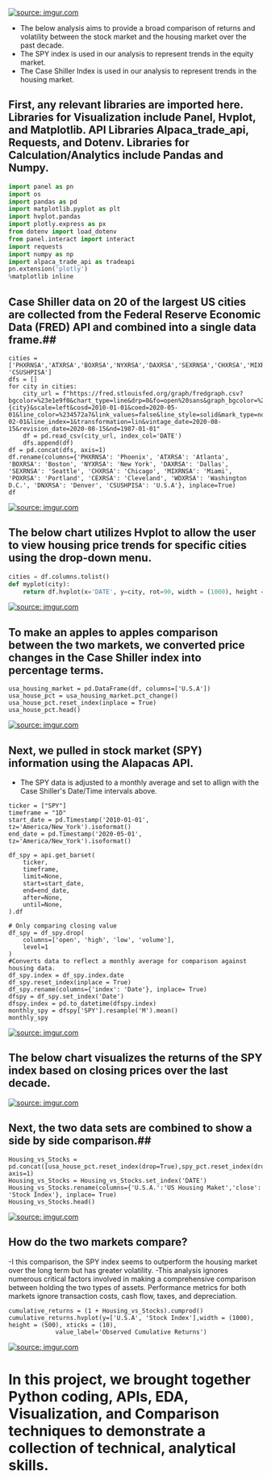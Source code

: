 <a href="https://imgur.com/MpkfU6j"><img src="https://i.imgur.com/MpkfU6j.png" title="source: imgur.com" /></a>

 - The below analysis aims to provide a broad comparison of returns and volatility between the stock market and the housing market over the past decade. 
 - The SPY index is used in our analysis to represent trends in the equity market.
 - The Case Shiller Index is used in our analysis to represent trends in the housing market.
 
 
## First, any relevant libraries are imported here. Libraries for Visualization include Panel, Hvplot, and Matplotlib. API Libraries Alpaca_trade_api, Requests, and Dotenv. Libraries for Calculation/Analytics include Pandas and Numpy. ##

```python
import panel as pn
import os
import pandas as pd
import matplotlib.pyplot as plt
import hvplot.pandas
import plotly.express as px
from dotenv import load_dotenv
from panel.interact import interact
import requests
import numpy as np
import alpaca_trade_api as tradeapi
pn.extension('plotly')
%matplotlib inline
```

## Case Shiller data on 20 of the largest US cities are collected from the Federal Reserve Economic Data (FRED) API and combined into a single data frame.##

```
cities = ['PHXRNSA','ATXRSA','BOXRSA','NYXRSA','DAXRSA','SEXRNSA','CHXRSA','MIXRNSA','POXRSA','CEXRSA','WDXRSA','DNXRSA', 'CSUSHPISA']
dfs = []
for city in cities:
    city_url = f"https://fred.stlouisfed.org/graph/fredgraph.csv?bgcolor=%23e1e9f0&chart_type=line&drp=0&fo=open%20sans&graph_bgcolor=%23ffffff&height=450&mode=fred&recession_bars=on&txtcolor=%23444444&ts=12&tts=12&width=1168&nt=0&thu=0&trc=0&show_legend=yes&show_axis_titles=yes&show_tooltip=yes&id={city}&scale=left&cosd=2010-01-01&coed=2020-05-01&line_color=%234572a7&link_values=false&line_style=solid&mark_type=none&mw=3&lw=2&ost=-99999&oet=99999&mma=0&fml=a&fq=Monthly&fam=avg&fgst=lin&fgsnd=2020-02-01&line_index=1&transformation=lin&vintage_date=2020-08-15&revision_date=2020-08-15&nd=1987-01-01"
    df = pd.read_csv(city_url, index_col='DATE')
    dfs.append(df)
df = pd.concat(dfs, axis=1)
df.rename(columns={'PHXRNSA': 'Phoenix', 'ATXRSA': 'Atlanta', 'BOXRSA': 'Boston', 'NYXRSA': 'New York', 'DAXRSA': 'Dallas', 'SEXRNSA': 'Seattle', 'CHXRSA': 'Chicago', 'MIXRNSA': 'Miami', 'POXRSA': 'Portland', 'CEXRSA': 'Cleveland', 'WDXRSA': 'Washington D.C.', 'DNXRSA': 'Denver', 'CSUSHPISA': 'U.S.A'}, inplace=True)
df
```
<a href="https://imgur.com/RPHsLql"><img src="https://i.imgur.com/RPHsLql.jpg" title="source: imgur.com" /></a>

## The below chart utilizes Hvplot to allow the user to view housing price trends for specific cities using the drop-down menu. 

```python
cities = df.columns.tolist()
def myplot(city):
    return df.hvplot(x='DATE', y=city, rot=90, width = (1000), height = (500), title = 'Housing price data by city over the last 10 years')
```
<a href="https://imgur.com/SEvrVkW"><img src="https://i.imgur.com/SEvrVkW.jpg" title="source: imgur.com" /></a>

## To make an apples to apples comparison between the two markets, we converted price changes in the Case Shiller index into percentage terms. ##

```
usa_housing_market = pd.DataFrame(df, columns=['U.S.A'])
usa_house_pct = usa_housing_market.pct_change()
usa_house_pct.reset_index(inplace = True)
usa_house_pct.head()
```
<a href="https://imgur.com/uFtkZfm"><img src="https://i.imgur.com/uFtkZfm.jpg" title="source: imgur.com" /></a>

## Next, we pulled in stock market (SPY) information using the Alapacas API. ##
- The SPY data is adjusted to a monthly average and set to allign with the Case Shiller's Date/Time intervals above.

```
ticker = ["SPY"]
timeframe = "1D"
start_date = pd.Timestamp('2010-01-01', tz='America/New_York').isoformat()
end_date = pd.Timestamp('2020-05-01', tz='America/New_York').isoformat()

df_spy = api.get_barset(
    ticker,
    timeframe,
    limit=None,
    start=start_date,
    end=end_date,
    after=None,
    until=None,
).df

# Only comparing closing value
df_spy = df_spy.drop(
    columns=['open', 'high', 'low', 'volume'],
    level=1
)
#Converts data to reflect a monthly average for comparison against housing data.
df_spy.index = df_spy.index.date
df_spy.reset_index(inplace = True)
df_spy.rename(columns={'index': 'Date'}, inplace= True)
dfspy = df_spy.set_index('Date')
dfspy.index = pd.to_datetime(dfspy.index)
monthly_spy = dfspy['SPY'].resample('M').mean()
monthly_spy
```
<a href="https://imgur.com/eWxJOyj"><img src="https://i.imgur.com/eWxJOyj.jpg" title="source: imgur.com" /></a>

## The below chart visualizes the returns of the SPY index based on closing prices over the last decade. ##

<a href="https://imgur.com/JP1GcFg"><img src="https://i.imgur.com/JP1GcFg.jpg" title="source: imgur.com" /></a>

## Next, the two data sets are combined to show a side by side comparison.##

```
Housing_vs_Stocks = pd.concat([usa_house_pct.reset_index(drop=True),spy_pct.reset_index(drop=True)], axis=1)
Housing_vs_Stocks = Housing_vs_Stocks.set_index('DATE')
Housing_vs_Stocks.rename(columns={'U.S.A.':'US Housing Maket','close': 'Stock Index'}, inplace= True)
Housing_vs_Stocks.head()
```
<a href="https://imgur.com/Q9MU5ZK"><img src="https://i.imgur.com/Q9MU5ZK.jpg" title="source: imgur.com" /></a>

## How do the two markets compare? ##
-I this comparison, the SPY index seems to outperform the housing market over the long term but has greater volatility. 
-This analysis ignores numerous critical factors involved in making a comprehensive comparison between holding the two types of assets. Performance metrics for both markets ignore transaction costs, cash flow, taxes, and depreciation.
```
cumulative_returns = (1 + Housing_vs_Stocks).cumprod()
cumulative_returns.hvplot(y=['U.S.A', 'Stock Index'],width = (1000), height = (500), xticks = (10),
             value_label='Observed Cumulative Returns')
```
<a href="https://imgur.com/y4JgTV1"><img src="https://i.imgur.com/y4JgTV1.jpg" title="source: imgur.com" /></a>

# In this project, we brought together Python coding, APIs, EDA, Visualization, and Comparison techniques to demonstrate a collection of technical, analytical skills. #
